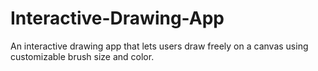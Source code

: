 # Interactive-Drawing-App
An interactive drawing app that lets users draw freely on a canvas using customizable brush size and color.
